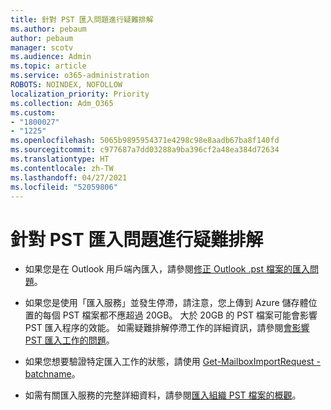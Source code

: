```yaml
---
title: 針對 PST 匯入問題進行疑難排解
ms.author: pebaum
author: pebaum
manager: scotv
ms.audience: Admin
ms.topic: article
ms.service: o365-administration
ROBOTS: NOINDEX, NOFOLLOW
localization_priority: Priority
ms.collection: Adm_O365
ms.custom:
- "1800027"
- "1225"
ms.openlocfilehash: 5065b9895954371e4298c98e8aadb67ba8f140fd
ms.sourcegitcommit: c977687a7dd03288a9ba396cf2a48ea384d72634
ms.translationtype: HT
ms.contentlocale: zh-TW
ms.lasthandoff: 04/27/2021
ms.locfileid: "52059806"
---
```

# <a name="troubleshooting-pst-import-issues"></a>針對 PST 匯入問題進行疑難排解

- 如果您是在 Outlook 用戶端內匯入，請參閱[修正 Outlook .pst 檔案的匯入問題](https://support.office.com/article/Fix-problems-importing-an-Outlook-pst-file-2d2e50dc-5c36-4ab2-ab50-f1be733b3d6e)。

- 如果您是使用「匯入服務」並發生停滯，請注意，您上傳到 Azure 儲存體位置的每個 PST 檔案都不應超過 20GB。 大於 20GB 的 PST 檔案可能會影響 PST 匯入程序的效能。 如需疑難排解停滯工作的詳細資訊，請參閱[會影響 PST 匯入工作的問題](https://docs.microsoft.com/office365/troubleshoot/pst-import-service/issues-with-pst-import-job)。

- 如果您想要驗證特定匯入工作的狀態，請使用 [Get-MailboxImportRequest -batchname](https://docs.microsoft.com/powershell/module/exchange/mailboxes/get-mailboximportrequest)。

- 如需有關匯入服務的完整詳細資料，請參閱[匯入組織 PST 檔案的概觀](https://docs.microsoft.com/microsoft-365/compliance/importing-pst-files-to-office-365?view=o365-worldwide)。
